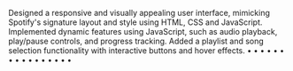 Designed a responsive and visually appealing user interface, mimicking Spotify's signature layout and style using HTML, CSS and JavaScript.
Implemented dynamic features using JavaScript, such as audio playback, play/pause controls, and progress tracking.
Added a playlist and song selection functionality with interactive buttons and hover effects.
•
•
•
•
•
•
•
•
•
•
•
•
•
•
•
•
